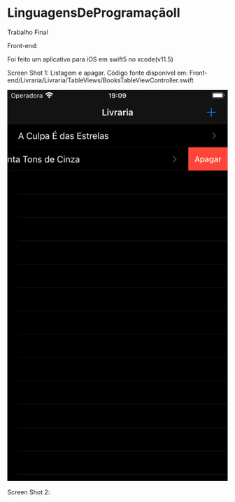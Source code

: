 # LinguagensDeProgramaçãoII
Trabalho Final

Front-end:

Foi feito um aplicativo para iOS em swift5 no xcode(v11.5)

Screen Shot 1:
Listagem e apagar. Código fonte disponível em: Front-end/Livraria/Livraria/TableViews/BooksTableViewController.swift

![image](https://github.com/jairo1505/LinguagensDePrograma-oII/raw/master/Screenshots/1.png)

Screen Shot 2:
